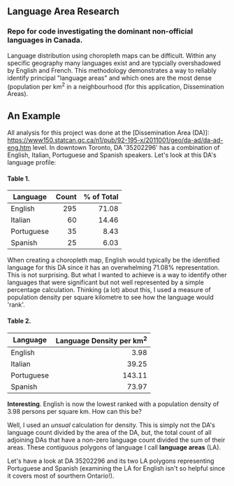 ## Language Area Research

### Repo for code investigating the dominant non-official languages in Canada.

Language distribution using choropleth maps can be difficult. Within any specific geography many languages exist and are typcially overshadowed by English and French. This methodology demonstrates a way to reliably identify principal "language areas" and which ones are the most dense (population per km<sup>2</sup> in a neighbourhood (for this application, Dissemination Areas).

## An Example

All analysis for this project was done at the [Dissemination Area (DA)]: https://www150.statcan.gc.ca/n1/pub/92-195-x/2011001/geo/da-ad/da-ad-eng.htm level. In downtown Toronto, DA '35202296' has a combination of English, Italian, Portuguese and Spanish speakers. Let's look at this DA's language profile:

#### Table 1.
| Language   | Count | % of Total |
|------------|------:|-----------:|
| English    |   295 |      71.08 |
| Italian    |    60 |      14.46 |
| Portuguese |    35 |       8.43 |
| Spanish    |    25 |       6.03 |

When creating a choropleth map, English would typically be the identified language for this DA since it has an overwhelming 71.08% representation. This is not surprising. But what I wanted to achieve is a way to identify other languages that were significant but not well represented by a simple percentage calculation. Thinking (a lot) about this, I used a measure of population density per square kilometre to see how the language would 'rank'.

#### Table 2.
| Language   | Language Density per km<sup>2</sup> |
|------------|-------:|
| English    |   3.98 |
| Italian    |  39.25 |
| Portuguese | 143.11 |
| Spanish    |  73.97 |

**Interesting**. English is now the lowest ranked with a population density of 3.98 persons per square km. How can this be?

Well, I used an *unsual* calculation for density. This is simply not the DA's language count divided by the area of the DA, but, the total count of all adjoining DAs that have a non-zero language count divided the sum of their areas. These contiguous polygons of language I call **language areas** (LA). 

Let's have a look at DA 35202296 and its two LA polygons representing Portuguese and Spanish (examining the LA for English isn't so helpful since it covers most of sourthern Ontario!).

